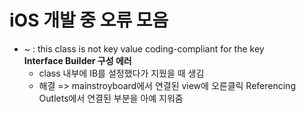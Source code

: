# iOS 개발 중 오류 모음

- ~ : this class is not key value coding-compliant for the key  
**Interface Builder 구성 에러**  
    - class 내부에 IB를 설정했다가 지웠을 때 생김  
    - 해결 => mainstroyboard에서 연결된 view에 오른클릭 Referencing Outlets에서 연결된 부분을 아예 지워줌